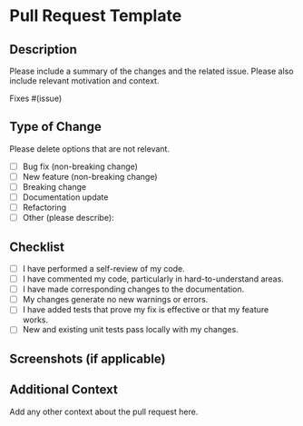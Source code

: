 # Pull Request Template

## Description

Please include a summary of the changes and the related issue. Please also include relevant motivation and context.

Fixes #(issue)

## Type of Change

Please delete options that are not relevant.

- [ ] Bug fix (non-breaking change)
- [ ] New feature (non-breaking change)
- [ ] Breaking change
- [ ] Documentation update
- [ ] Refactoring
- [ ] Other (please describe):

## Checklist

- [ ] I have performed a self-review of my code.
- [ ] I have commented my code, particularly in hard-to-understand areas.
- [ ] I have made corresponding changes to the documentation.
- [ ] My changes generate no new warnings or errors.
- [ ] I have added tests that prove my fix is effective or that my feature works.
- [ ] New and existing unit tests pass locally with my changes.

## Screenshots (if applicable)

## Additional Context

Add any other context about the pull request here.
